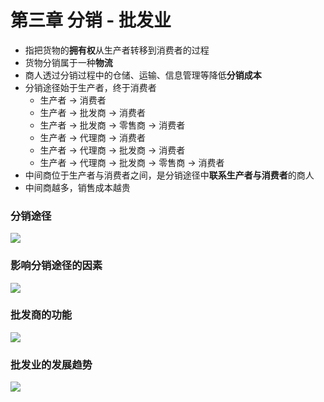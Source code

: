 # 第三章 分销 - 批发业

- 指把货物的**拥有权**从生产者转移到消费者的过程
- 货物分销属于一种**物流**
- 商人透过分销过程中的仓储、运输、信息管理等降低**分销成本**
- 分销途径始于生产者，终于消费者
  - 生产者 -> 消费者
  - 生产者 -> 批发商 -> 消费者
  - 生产者 -> 批发商 -> 零售商 -> 消费者
  - 生产者 -> 代理商 -> 消费者
  - 生产者 -> 代理商 -> 批发商 -> 消费者
  - 生产者 -> 代理商 -> 批发商 -> 零售商 -> 消费者
- 中间商位于生产者与消费者之间，是分销途径中**联系生产者与消费者**的商人
- 中间商越多，销售成本越贵

### 分销途径

![](https://images.thecodeblog.net/image/6de42856-a28c-4306-b2c4-bad51bf75987.png)

### 影响分销途径的因素

![](https://images.thecodeblog.net/image/82895c98-dffa-4e8d-b1d3-872fc63be842.png)

### 批发商的功能

![](https://images.thecodeblog.net/image/225a34ab-4a31-4b76-9388-b297eb31345b.png)

### 批发业的发展趋势

![](https://images.thecodeblog.net/image/d4653c86-04aa-4807-a377-0648cc384dc4.png)